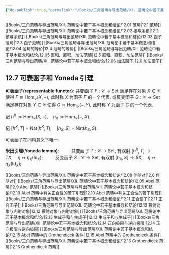 ```yaml
---
{"dg-publish":true,"permalink":"/Books/三角范畴与导出范畴/ⅩⅡ. 范畴论中若干基本概念和结论/12.07 可表函子和 Yoneda 引理/","dgPassFrontmatter":true,"created":"2024-07-06T09:51:11.606+08:00","updated":"2024-08-05T09:53:25.130+08:00"}
---
```


<font size="2"> [[Books/三角范畴与导出范畴/ⅩⅡ. 范畴论中若干基本概念和结论/12.01 范畴\|12.1 范畴]]   </font>
<font size="2"> [[Books/三角范畴与导出范畴/ⅩⅡ. 范畴论中若干基本概念和结论/12.02 核与余核\|12.2 核与余核]]   </font>
<font size="2"> [[Books/三角范畴与导出范畴/ⅩⅡ. 范畴论中若干基本概念和结论/12.03 函子范畴\|12.3 函子范畴]]   </font>
<font size="2"> [[Books/三角范畴与导出范畴/ⅩⅡ. 范畴论中若干基本概念和结论/12.04 范畴的等价\|12.4 范畴的等价]]  </font>
<font size="2"> [[Books/三角范畴与导出范畴/ⅩⅡ. 范畴论中若干基本概念和结论/12.05 直和、直积、加法范畴\|12.5 直和、直积、加法范畴]]   </font>
<font size="2"> [[Books/三角范畴与导出范畴/ⅩⅡ. 范畴论中若干基本概念和结论/12.06 加法函子\|12.6 加法函子]]   </font>
## 12.7 可表函子和 Yoneda 引理

**可表函子(representable functor)**: 共变函子 $F:\mathcal{C}\rightarrow \mathrm{Set}$ 满足存在对象 $X \in \mathcal{C}$ 使得 $F\cong \mathrm{Hom}_{\mathcal{C}}(X,-)$, 此时称 $X$ 为函子 $F$ 的一个代表. 或反变函子 $G:\mathcal{C}\rightarrow \mathrm{Set}$ 满足存在对象 $Y \in \mathcal{C}$ 使得 $G\cong \mathrm{Hom}_{\mathcal{C}}(-.Y)$, 此时称 $Y$ 为函子 $G$ 的一个代表.

记 $h^{X}:=\mathrm{Hom}_{\mathcal{C}}(X,-),\quad h_{X}:=\mathrm{Hom}_{\mathcal{C}}(-,X)$.

记 $[h^{X},T]=\mathrm{Nat}(h^{X},T),\quad [h_{X},S]=\mathrm{Nat}(h_{X},S)$.

可表函子在同构意义下唯一.

**米田引理(Yoneda lemma)**: 
$\qquad$ 共变函子 $T:\mathcal{C}\rightarrow \mathrm{Set}$, 有双射 $[h^{X},T]\rightarrow TX,\quad \eta\mapsto\eta_{X}(\mathrm{Id}_{X})$;
$\qquad$ 反变函子 $S:\mathcal{C}\rightarrow \mathrm{Set}$, 有双射 $[h_{X},S]\rightarrow SX,\quad \eta\mapsto\eta_{X}(\mathrm{Id}_{X})$;

<font size="2"> [[Books/三角范畴与导出范畴/ⅩⅡ. 范畴论中若干基本概念和结论/12.08 伴随对\|12.8 伴随对]]   </font>
<font size="2"> [[Books/三角范畴与导出范畴/ⅩⅡ. 范畴论中若干基本概念和结论/12.09 Abel 范畴\|12.9 Abel 范畴]]   </font>
<font size="2"> [[Books/三角范畴与导出范畴/ⅩⅡ. 范畴论中若干基本概念和结论/12.10 Abel 范畴中有关正合性的若干引理\|12.10 Abel 范畴中有关正合性的若干引理]]   </font>
<font size="2"> [[Books/三角范畴与导出范畴/ⅩⅡ. 范畴论中若干基本概念和结论/12.11 正合函子\|12.11 正合函子]]   </font>
<font size="2"> [[Books/三角范畴与导出范畴/ⅩⅡ. 范畴论中若干基本概念和结论/12.12 投射对象与内射对象\|12.12 投射对象与内射对象]]  </font>
<font size="2"> [[Books/三角范畴与导出范畴/ⅩⅡ. 范畴论中若干基本概念和结论/12.13 生成子和与生成子\|12.13 生成子和与生成子]]   </font>
<font size="2"> [[Books/三角范畴与导出范畴/ⅩⅡ. 范畴论中若干基本概念和结论/12.14 正向极限与逆向极限\|12.14 正向极限与逆向极限]]   </font>
<font size="2"> [[Books/三角范畴与导出范畴/ⅩⅡ. 范畴论中若干基本概念和结论/12.15 Abel 范畴中的 Grothendieck 条件\|12.15 Abel 范畴中的 Grothendieck 条件]]   </font>
<font size="2"> [[Books/三角范畴与导出范畴/ⅩⅡ. 范畴论中若干基本概念和结论/12.16 Grothendieck 范畴\|12.16 Grothendieck 范畴]]  </font>